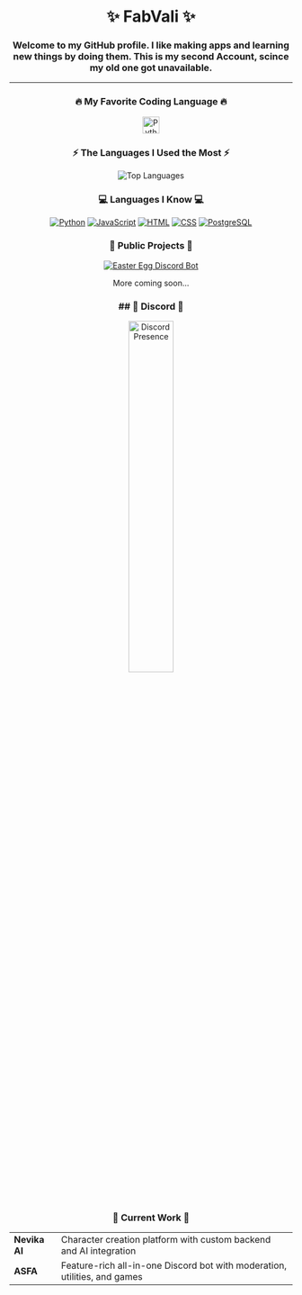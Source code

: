 <p align="center">
<h1 align="center">✨ FabVali ✨</h1>
<h3 align="center" color=gray>Welcome to my GitHub profile. I like making apps and learning new things by doing them. This is my second Account, scince my old one got unavailable.</h3>

-------

<h3 align="center">🔥 My Favorite Coding Language 🔥</h3>
<div align="center">
  <a href="https://www.python.org/">
    <img src="https://img.shields.io/badge/I like-Python-3776AB?style=flat&logo=python&logoColor=FFD43B" alt="Python Badge" height="30">
  </a>
</div>

<h3 align="center">⚡ The Languages I Used the Most ⚡</h3>
<div align="center">
  <img src="https://github-readme-stats.vercel.app/api/top-langs/?username=fabvali08&layout=compact&theme=github_dark" alt="Top Languages">
</div>

<h3 align="center">💻 Languages I Know 💻</h3>
<div align="center">
  <a href="https://www.python.org/" title="Python"><img src="https://skillicons.dev/icons?i=python" alt="Python"></a>
  <a href="https://developer.mozilla.org/en-US/docs/Web/JavaScript/" title="JavaScript"><img src="https://skillicons.dev/icons?i=javascript" alt="JavaScript"></a>
  <a href="https://developer.mozilla.org/en-US/docs/Web/HTML" title="HTML5"><img src="https://skillicons.dev/icons?i=html" alt="HTML"></a>
  <a href="https://developer.mozilla.org/en-US/docs/Web/CSS" title="CSS"><img src="https://skillicons.dev/icons?i=css" alt="CSS"></a>
  <a href="https://www.postgresql.org/" title="PostgreSQL"><img src="https://skillicons.dev/icons?i=postgresql" alt="PostgreSQL"></a>
</div>

<h3 align="center">🚀 Public Projects 🚀</h3>
<div align="center">
  <a href="https://github.com/fabvali08/easter-egg-discord-bot">
    <img src="https://github-readme-stats.vercel.app/api/pin/?username=fabvali08&repo=easter-egg-discord-bot&theme=github_dark" alt="Easter Egg Discord Bot">
  </a>
  <p>More coming soon...</p>
</div>

<h3 align="center">## 🔗 Discord 🔗</h3>
<div align="center" style="width: 100%; max-width: 800px;">
  <a href="https://discord.com/users/660165548415516672">
    <img src="https://lanyard.cnrad.dev/api/660165548415516672?showDisplayName=true&theme=dark&width=800" 
         alt="Discord Presence" 
         style="width: 40%; height: auto;">
  </a>
</div>

<h3 align="center">🚧 Current Work 🚧</h3>
<div align="center" style="max-width: 800px; margin: 0 auto;">
  <table>
    <tr>
      <td><strong>Nevika AI</strong></td>
      <td>Character creation platform with custom backend and AI integration</td>
    </tr>
    <tr>
      <td><strong>ASFA</strong></td>
      <td>Feature-rich all-in-one Discord bot with moderation, utilities, and games</td>
    </tr>
  </table>
</div>


<!--
**FabVali08/fabvali08** is a ✨ _special_ ✨ repository because its `README.md` (this file) appears on your GitHub profile.

Here are some ideas to get you started:

- 🔭 I’m currently working on ...
- 🌱 I’m currently learning ...
- 👯 I’m looking to collaborate on ...
- 🤔 I’m looking for help with ...
- 💬 Ask me about ...
- 📫 How to reach me: ...
- 😄 Pronouns: ...
- ⚡ Fun fact: ...
-->
